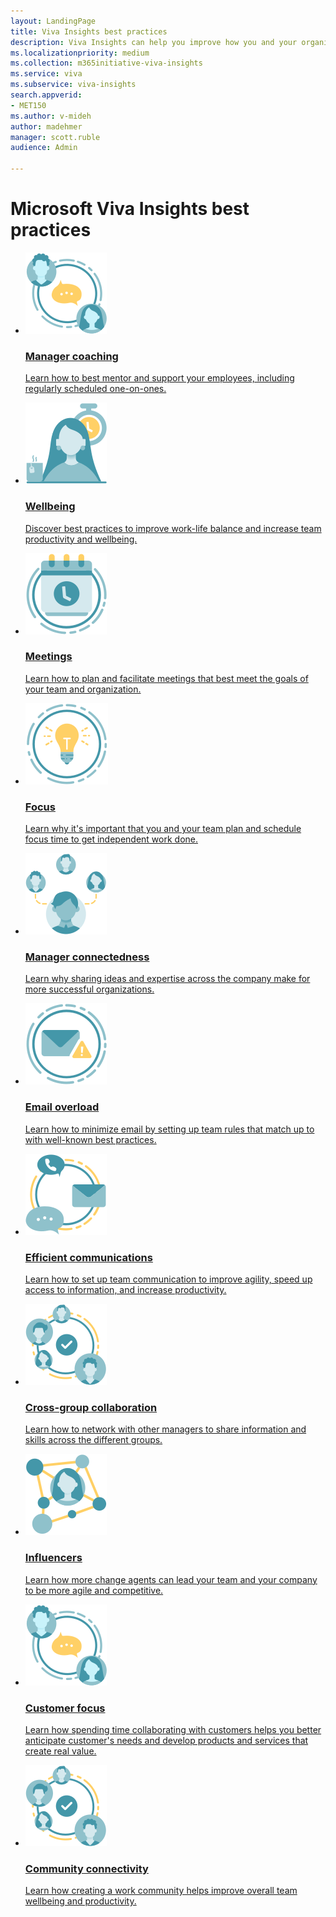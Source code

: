 ```yaml
---
layout: LandingPage
title: Viva Insights best practices
description: Viva Insights can help you improve how you and your organization gets work done
ms.localizationpriority: medium 
ms.collection: m365initiative-viva-insights 
ms.service: viva 
ms.subservice: viva-insights 
search.appverid: 
- MET150 
ms.author: v-mideh
author: madehmer
manager: scott.ruble
audience: Admin

--- 
```

# Microsoft Viva Insights best practices

<!--Any changes you make here, please also make in the same gm-best-practices.md file in the manager-insights folder or ask madehmer to do it, since she's the instigator of this scenario. Thanks!-->
<ul class="panelContent cardsY">
    <li>
        <a href="gm-coaching.md">
        <div class="cardSize">
            <div class="cardPadding">
                <div class="card">
                    <div class="cardImageOuter">
                        <div class="cardImage">
                            <img src="../images/wpa/playbooks/manager-coaching-64x64.svg" alt="manager coaching"/>
                        </div>
                    </div>
                    <div class="cardText">
                        <h3>Manager coaching</h3>
                        <p>Learn how to best mentor and support your employees, including regularly scheduled one-on-ones.</p>
                    </div>
                </div>
            </div>
        </div>
        </a>
    </li>
    <li>
        <a href="gm-wellbeing.md">
        <div class="cardSize">
            <div class="cardPadding">
                <div class="card">
                    <div class="cardImageOuter">
                        <div class="cardImage">
                            <img src="../images/wpa/playbooks/wellbeing-64x64.svg" alt="wellbeing"/>
                        </div>
                    </div>
                    <div class="cardText">
                        <h3>Wellbeing</h3>
                        <p>Discover best practices to improve work-life balance and increase team productivity and wellbeing. </p>
                    </div>
                </div>
            </div>
        </div>
        </a>
    </li>
    <li>
        <a href="gm-meetings.md">
        <div class="cardSize">
            <div class="cardPadding">
                <div class="card">
                    <div class="cardImageOuter">
                        <div class="cardImage">
                            <img src="../images/wpa/playbooks/meetings-64x64.svg" alt="meetings" />
                        </div>
                    </div>
                    <div class="cardText">
                        <h3>Meetings</h3>
                        <p>Learn how to plan and facilitate meetings that best meet the goals of your team and organization.</p>
                    </div>
                </div>
            </div>
        </div>
        </a>
    </li>
    <li>
        <a href="gm-focus.md">
        <div class="cardSize">
            <div class="cardPadding">
                <div class="card">
                    <div class="cardImageOuter">
                        <div class="cardImage">
                            <img src="../images/wpa/playbooks/focus-64x64.svg" alt="focus" />
                        </div>
                    </div>
                    <div class="cardText">
                        <h3>Focus</h3>
                        <p>Learn why it's important that you and your team plan and schedule focus time to get independent work done.</p>
                    </div>
                </div>
            </div>
        </div>
        </a>
    </li>
    <li>
        <a href="gm-connectedness.md">
        <div class="cardSize">
            <div class="cardPadding">
                <div class="card">
                    <div class="cardImageOuter">
                        <div class="cardImage">
                            <img src="../images/wpa/playbooks/manage-connectedness-64x64.svg" alt="manage connectedness" />
                        </div>
                    </div>
                    <div class="cardText">
                        <h3>Manager connectedness</h3>
                        <p>Learn why sharing ideas and expertise across the company make for more successful organizations.</p>
                    </div>
                </div>
            </div>
        </div>
        </a>
    </li>
    <li>
        <a href="gm-overload.md">
        <div class="cardSize">
            <div class="cardPadding">
                <div class="card">
                    <div class="cardImageOuter">
                        <div class="cardImage">
                            <img src="../images/wpa/playbooks/email-overload-64x64.svg" alt="email overload" />
                        </div>
                    </div>
                    <div class="cardText">
                        <h3>Email overload</h3>
                        <p>Learn how to minimize email by setting up team rules that match up to with well-known best practices.</p>
                    </div>
                </div>
            </div>
        </div>
        </a>
    </li>
    <li>
        <a href="gm-communication.md">
        <div class="cardSize">
            <div class="cardPadding">
                <div class="card">
                    <div class="cardImageOuter">
                        <div class="cardImage">
                            <img src="../images/wpa/playbooks/efficient-communications-64x64.svg" alt="efficient communications" />
                        </div>
                    </div>
                    <div class="cardText">
                        <h3>Efficient communications</h3>
                        <p>Learn how to set up team communication to improve agility, speed up access to information, and increase productivity.</p>
                    </div>
                </div>
            </div>
        </div>
        </a>
    </li>
    <li>
        <a href="gm-cgcollaboration.md">
        <div class="cardSize">
            <div class="cardPadding">
                <div class="card">
                    <div class="cardImageOuter">
                        <div class="cardImage">
                            <img src="../images/wpa/playbooks/cross-group-collab-64x64.svg" alt="cross-group collaboration" />
                        </div>
                    </div>
                    <div class="cardText">
                        <h3>Cross-group collaboration</h3>
                        <p>Learn how to network with other managers to share information and skills across the different groups.</p>
                    </div>
                </div>
            </div>
        </div>
        </a>
    </li>
    <li>
        <a href="gm-influencer.md">
        <div class="cardSize">
            <div class="cardPadding">
                <div class="card">
                    <div class="cardImageOuter">
                        <div class="cardImage">
                            <img src="../images/wpa/playbooks/influencer-64x64.svg" alt="influencer" />
                        </div>
                    </div>
                    <div class="cardText">
                        <h3>Influencers</h3>
                        <p>Learn how more change agents can lead your team and your company to be more agile and competitive.</p>
                    </div>
                </div>
            </div>
        </div>
        </a>
    </li>
    <li>
        <a href="gm-cust-collab.md">
        <div class="cardSize">
            <div class="cardPadding">
                <div class="card">
                    <div class="cardImageOuter">
                        <div class="cardImage">
                            <img src="../images/wpa/playbooks/manager-coaching-64x64.svg" alt="customer focus"/>
                        </div>
                    </div>
                    <div class="cardText">
                        <h3>Customer focus</h3>
                        <p>Learn how spending time collaborating with customers helps you better anticipate customer's needs and develop products and services that create real value.</p>
                    </div>
                </div>
            </div>
        </div>
        </a>
    </li>
    <li>
        <a href="gm-connectivity.md">
        <div class="cardSize">
            <div class="cardPadding">
                <div class="card">
                    <div class="cardImageOuter">
                        <div class="cardImage">
                            <img src="../images/wpa/playbooks/cross-group-collab-64x64.svg" alt="customer focus"/>
                        </div>
                    </div>
                    <div class="cardText">
                        <h3>Community connectivity</h3>
                        <p>Learn how creating a work community helps improve overall team wellbeing and productivity.</p>
                    </div>
                </div>
            </div>
        </div>
        </a>
    </li>
</ul>
